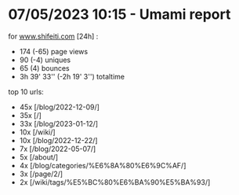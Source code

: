 # 07/05/2023 10:15 - Umami report
for www.shifeiti.com [24h] :

 - 174 (-65) page views
 - 90 (-4) uniques
 - 65 (4) bounces
 - 3h 39' 33'' (-2h 19' 3'') totaltime


top 10 urls:
 - 45x [/blog/2022-12-09/]
 - 35x [/]
 - 33x [/blog/2023-01-12/]
 - 10x [/wiki/]
 - 10x [/blog/2022-12-22/]
 - 7x [/blog/2022-05-07/]
 - 5x [/about/]
 - 4x [/blog/categories/%E6%8A%80%E6%9C%AF/]
 - 3x [/page/2/]
 - 2x [/wiki/tags/%E5%BC%80%E6%BA%90%E5%BA%93/]


